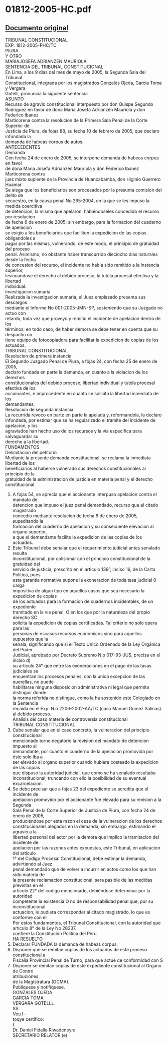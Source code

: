
01812-2005-HC.pdf
=================
  
[Documento original](https://tc.gob.pe/jurisprudencia/2006/01812-2005-HC.pdf)  
---  
TRIBUNAL CONSTITUCIONAL  
EXP. 1812-2005-PHC/TC  
PIURA  
Y OTRO  
MARIAJOSEFA ADRIANZÉN MAURIOLA  
SENTENCIA DEL TRIBUNAL CONSTITUCIONAL  
En Lima, a los 9 dias del mes de mayo de 2005, la Segunda Sala del Tribunal  
Constitucional, integrada por los magistrados Gonzales Ojeda, Garcia Toma y Vergara  
Gotelli, pronuncia la siguiente sentencia  
ASUNTO  
Recurso de agravio constitucional interpuesto por don Quispe Segundo  
Rodriguez en favor de dona Maria Josefa Adrianzén Mauriola y don Federico Ibanez  
Marticorena contra la resolucion de la Primera Sala Penal de la Corte Superior de  
Justicia de Piura, de fojas 88, su fecha 10 de febrero de 2005, que declaro infundada la  
demanda de habeas corpus de autos.  
ANTECEDENTES  
Demanda  
Con fecha 24 de enero de 2005, se interpone demanda de habeas corpus en favoi  
de dona Maria Josefa Adrianzén Mauriola y don Federico Ibanez Marticorena contra  
juez mixto suplente de la Provincia de Huancabamba, don Higinio Guerrero Huamar  
Se alega que los beneficiarios son procesados por la presunta comision del delito de  
secuestro, en la causa penal No 265-2004, en la que se les impuso la medida coercitiva  
de detencion, la misma que apelaron, habiéndoseles concedido el recurso por resolucion  
de fecha 6 de enero de 2005; sin embargo, para la formacion del cuaderno de apelacion  
se exigio a los beneficiarios que faciliten la expedicion de las copias obligandoles a  
pagar por las mismas, vulnerando, de este modo, el principio de gratuidad del proceso  
penal. Asimismo, no obstante haber transcurrido dieciocho dias naturales desde la fecha  
de concesion del recurso, el incidente no habia sido remitido a la instancia superior,  
lesionandose el derecho al debido proceso, la tutela procesal efectiva y la libertad  
individual.  
Investigacion sumaria  
Realizada la investigacion sumaria, el Juez emplazado presenta sus descargos  
mediante el Informe No 001-2005-JMN-SP, sosteniendo que su Juzgado no actuo con  
retardo, toda vez que proveyo y remitio el incidente de apelacion dentro de los  
términos; en todo caso, de haber demora se debe tener en cuenta que su despacho no  
tiene equipo de fotocopiadora para facilitar la expedicion de copias de los actuados.  
TRIBUNAL CONSTITUCIONAL  
Resolucion de primera instancia  
El Segundo Juzgado Penal de Piura, a fojas 24, con fecha 25 de enero de 2005,  
declaro fundada en parte la demanda, en cuanto a la violacion de los derechos  
constitucionales del debido proceso, libertad individual y tutela procesal efectiva de los  
accionantes, e improcedente en cuanto se solicita la libertad inmediata de los  
demandantes.  
Resolucion de segunda instancia  
La recurrida revoco en parte en parte la apelada y, reformandola, la declaro  
infundada, por estimar que se ha regularizado el tramite del incidente de apelacion, y los  
agraviados han hecho uso de los recursos y la via especifica para salvaguardar su  
derecho a la libertad.  
FUNDAMENTOS  
Delimitacion del petitorio  
Mediante la presente demanda constitucional, se reclama la inmediata libertad de los  
beneficiarios al haberse vulnerado sus derechos constitucionales al principio de la  
gratuidad de la administracion de justicia en materia penal y el derecho constitucional  
1. A fojas 54, se aprecia que el accionante interpuso apelacion contra el mandato de  
detencion que impuso el juez penal demandado, recurso que el citado magistrado  
concedio mediante resolucion de fecha 6 de enero de 2005, supeditando la  
formacion del cuaderno de apelacion y su consecuente elevacion al organo superior,  
a que el demandante facilite la expedicion de las copias de los actuados.  
2. Este Tribunal debe senalar que el requerimiento judicial antes senalado resulta  
inconstitucional, por colisionar con el principio constitucional de la gratuidad del  
servicio de justicia, prescrito en el articulo 139°, inciso 16, de la Carta Politica, pues  
esta garantia normativa supone la exoneracion de toda tasa judicial 0 carga  
impositiva de algun tipo en aquellos casos que sea necesario la expedicion de copias  
de los actuados para la formacion de cuadernos incidentales, de un expediente  
tramitado en la via penal, O en los que por la naturaleza del propio derecho SC  
solicita la expedicion de copias certificadas. Tal criterio no solo opera para las  
personas de escasos recursos economicos sino para aquellos supuestos que la  
senala, significando que si el Texto Unico Ordenado de la Ley Orgânica del Poder  
Judicial, aprobado por Decreto Supremo N.o 017-93-JUS, precisa en el inciso d)  
su articulo 24° que entre las exoneraciones en el pago de las tasas judiciales se  
encuentran los procesos penales, con la unica excepcion de las querellas, no puede  
habilitarse ninguna disposicion administrativa ni legal que permita distinguir donde  
la norma referida no distingue, como la ha sostenido este Colegiado en la Sentencia  
recaida en el Exp. N.o 2206-2002-AA/TC (caso Manuel Gomez Salinas).  
al debido proceso.  
Analisis del caso materia de controversia constitucional  
TRIBUNAL CONSTITUCIONAL  
3. Cabe senalar que en el caso concreto, la vulneracion del principio constitucional  
mencionado torno negatorio la revision del mandato de detencion impuesto al  
demandante, por cuanto el cuaderno de la apelacion promovida por éste solo iba a  
ser elevado al organo superior cuando hubiere costeado la expedicion de las copias  
que dispuso la autoridad judicial, que como se ha senalado resultaba  
inconstitucional, truncando con ello la posibilidad de su eventual excarcelacion.  
4. Se debe precisar que a fojas 23 del expediente se acredita que el incidente de  
apelacion promovido por el accionante fue elevado para su revision a la Segunda  
Sala Penal de la Corte Superior de Justicia de Piura, con fecha 24 de enero de 2005,  
produciéndose por esta razon el cese de la vulneracion de los derechos  
constitucionales alegados en la demanda; sin embargo, estimando el agravio a la  
libertad personal del actor por la demora que implico la tramitacion del incidente de  
apelacion por las razones antes expuestas, este Tribunal, en aplicacion del articulo  
1° del Codigo Procesal Constitucional, debe estimar la demanda, advirtiendo al Juez  
penal demandado que de volver a incurrir en actos como los que han sido materia de  
la presente reclamacion constitucional, sera pasible de las medidas previstas en el  
articulo 22° del codigo mencionado, debiéndose determinar por la autoridad  
competente la existencia O no de responsabilidad penal que, por su inconstitucional  
actuacion, le pudiera corresponder al citado magistrado, lo que es conforme con el  
Por estos fundamentos, el Tribunal Constitucional, con la autoridad que  
articulo 8° de la Ley No 28237.  
confiere la Constitucion Politica del Peru  
HA RESUELTO  
1. Declarar FUNDADA la demanda de habeas corpus.  
2. Disponer que se remitan copias de los actuados de este proceso constitucional a  
Fiscalia Provincial Penal de Turno, para que actue de conformidad con S  
3. Disponer se remitan copias de este expediente constitucional al Organo de Contro  
atribuciones.  
de la Magistratura (OCMA).  
Publiquese y notifiquese.  
GONZALES OJEDA  
GARCIA TOMA  
VERGARA GOTELLL  
SS.  
Vou I -  
toqye certifico:  
L  
Dr. Daniel Fidallo Riwadeneyra  
SECRETARIO RELATOR (e)